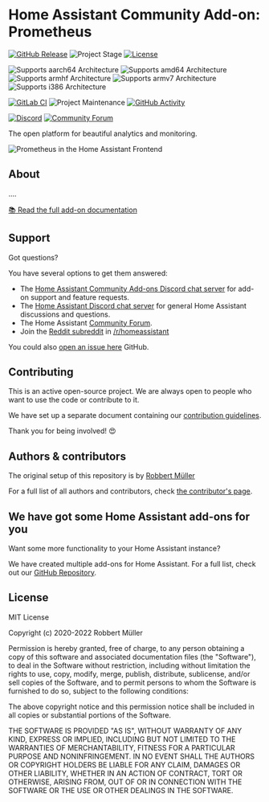 # Home Assistant Community Add-on: Prometheus

[![GitHub Release][releases-shield]][releases]
![Project Stage][project-stage-shield]
[![License][license-shield]](LICENSE.md)

![Supports aarch64 Architecture][aarch64-shield]
![Supports amd64 Architecture][amd64-shield]
![Supports armhf Architecture][armhf-shield]
![Supports armv7 Architecture][armv7-shield]
![Supports i386 Architecture][i386-shield]

[![GitLab CI][gitlabci-shield]][gitlabci]
![Project Maintenance][maintenance-shield]
[![GitHub Activity][commits-shield]][commits]

[![Discord][discord-shield]][discord]
[![Community Forum][forum-shield]][forum]

The open platform for beautiful analytics and monitoring.

![Prometheus in the Home Assistant Frontend](images/screenshot.png)

## About

....

[:books: Read the full add-on documentation][docs]

## Support

Got questions?

You have several options to get them answered:

- The [Home Assistant Community Add-ons Discord chat server][discord] for add-on
  support and feature requests.
- The [Home Assistant Discord chat server][discord-ha] for general Home
  Assistant discussions and questions.
- The Home Assistant [Community Forum][forum].
- Join the [Reddit subreddit][reddit] in [/r/homeassistant][reddit]

You could also [open an issue here][issue] GitHub.

## Contributing

This is an active open-source project. We are always open to people who want to
use the code or contribute to it.

We have set up a separate document containing our
[contribution guidelines](.github/CONTRIBUTING.md).

Thank you for being involved! :heart_eyes:

## Authors & contributors

The original setup of this repository is by [Robbert Müller][mjrider]

For a full list of all authors and contributors,
check [the contributor's page][contributors].

## We have got some Home Assistant add-ons for you

Want some more functionality to your Home Assistant instance?

We have created multiple add-ons for Home Assistant. For a full list, check out
our [GitHub Repository][repository].

## License

MIT License

Copyright (c) 2020-2022 Robbert Müller

Permission is hereby granted, free of charge, to any person obtaining a copy
of this software and associated documentation files (the "Software"), to deal
in the Software without restriction, including without limitation the rights
to use, copy, modify, merge, publish, distribute, sublicense, and/or sell
copies of the Software, and to permit persons to whom the Software is
furnished to do so, subject to the following conditions:

The above copyright notice and this permission notice shall be included in all
copies or substantial portions of the Software.

THE SOFTWARE IS PROVIDED "AS IS", WITHOUT WARRANTY OF ANY KIND, EXPRESS OR
IMPLIED, INCLUDING BUT NOT LIMITED TO THE WARRANTIES OF MERCHANTABILITY,
FITNESS FOR A PARTICULAR PURPOSE AND NONINFRINGEMENT. IN NO EVENT SHALL THE
AUTHORS OR COPYRIGHT HOLDERS BE LIABLE FOR ANY CLAIM, DAMAGES OR OTHER
LIABILITY, WHETHER IN AN ACTION OF CONTRACT, TORT OR OTHERWISE, ARISING FROM,
OUT OF OR IN CONNECTION WITH THE SOFTWARE OR THE USE OR OTHER DEALINGS IN THE
SOFTWARE.

[aarch64-shield]: https://img.shields.io/badge/aarch64-yes-green.svg
[amd64-shield]: https://img.shields.io/badge/amd64-yes-green.svg
[armhf-shield]: https://img.shields.io/badge/armhf-no-red.svg
[armv7-shield]: https://img.shields.io/badge/armv7-yes-green.svg
[commits-shield]: https://img.shields.io/github/commit-activity/y/hassio-addons/addon-prometheus.svg
[commits]: https://github.com/hassio-addons/addon-prometheus/commits/master
[contributors]: https://github.com/hassio-addons/addon-prometheus/graphs/contributors
[discord-ha]: https://discord.gg/c5DvZ4e
[discord-shield]: https://img.shields.io/discord/478094546522079232.svg
[discord]: https://discord.me/hassioaddons
[docs]: https://github.com/hassio-addons/addon-prometheus/blob/master/prometheus/DOCS.md
[forum-shield]: https://img.shields.io/badge/community-forum-brightgreen.svg
[forum]: https://community.home-assistant.io/
[mjrider]: https://github.com/mjrider
[gitlabci-shield]: https://gitlab.com/hassio-addons/addon-prometheus/badges/master/pipeline.svg
[gitlabci]: https://gitlab.com/hassio-addons/addon-prometheus/pipelines
[i386-shield]: https://img.shields.io/badge/i386-no-red.svg
[issue]: https://github.com/hassio-addons/addon-prometheus/issues
[license-shield]: https://img.shields.io/github/license/hassio-addons/addon-prometheus.svg
[maintenance-shield]: https://img.shields.io/maintenance/yes/2022.svg
[project-stage-shield]: https://img.shields.io/badge/project%20stage-Development-yellowgreen.svg
[reddit]: https://reddit.com/r/homeassistant
[releases-shield]: https://img.shields.io/github/release/hassio-addons/addon-prometheus.svg
[releases]: https://github.com/hassio-addons/addon-prometheus/releases
[repository]: https://github.com/hassio-addons/repository
